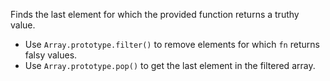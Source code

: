 Finds the last element for which the provided function returns a truthy value.

- Use `Array.prototype.filter()` to remove elements for which `fn` returns falsy values.
- Use `Array.prototype.pop()` to get the last element in the filtered array.